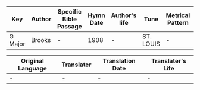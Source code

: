 Key | Author   | Specific Bible Passage     |Hymn Date |Author's life |Tune |Metrical Pattern   |Composer/Source
-- | --------- | ---------------------------|----------|--------------|-----|-------------------|-------------  
G Major |Brooks |- |1908 |- |ST. LOUIS |- |L. H. Redner

Original Language | Translater | Translation Date   | Translater's Life  
----------------- | --------- | --------------------|-------------     
\- |- |- |-
